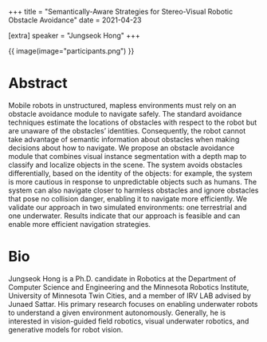 +++
title = "Semantically-Aware Strategies for Stereo-Visual Robotic Obstacle Avoidance"
date = 2021-04-23

[extra]
speaker = "Jungseok Hong"
+++

{{ image(image="participants.png") }}

# Abstract
Mobile robots in unstructured, mapless environments must rely on an obstacle avoidance module to navigate safely. The standard avoidance techniques estimate the locations of obstacles with respect to the robot but are unaware of the obstacles’ identities. Consequently, the robot cannot take advantage of semantic information about obstacles when making decisions about how to navigate. We propose an obstacle avoidance module that combines visual instance segmentation with a depth map to classify and localize objects in the scene. The system avoids obstacles differentially, based on the identity of the objects: for example, the system is more cautious in response to unpredictable objects such as humans. The system can also navigate closer to harmless obstacles and ignore obstacles that pose no collision danger, enabling it to navigate more efficiently. We validate our approach in two simulated environments: one terrestrial and one underwater. Results indicate that our approach is feasible and can enable more efficient navigation strategies.

# Bio
Jungseok Hong is a Ph.D. candidate in Robotics at the Department of Computer Science and Engineering and the Minnesota Robotics Institute, University of Minnesota Twin Cities, and a member of IRV LAB advised by Junaed Sattar. His primary research focuses on enabling underwater robots to understand a given environment autonomously. Generally, he is interested in vision-guided field robotics, visual underwater robotics, and generative models for robot vision.

